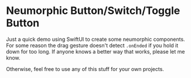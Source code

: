 # Neumorphic Button/Switch/Toggle Button

Just a quick demo using SwiftUI to create some neumorphic components. For some reason the drag gesture doesn't detect `.onEnded` if you hold it down for too long. If anyone knows a better way that works, please let me know. 

Otherwise, feel free to use any of this stuff for your own projects.
